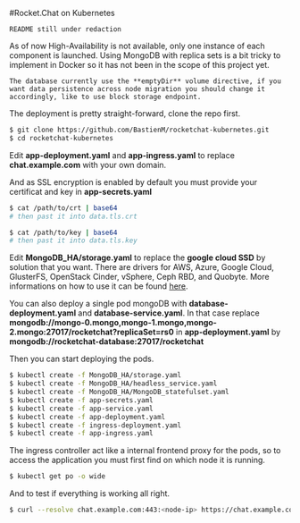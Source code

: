 #Rocket.Chat on Kubernetes

    README still under redaction

As of now High-Availability is not available, only one instance of each component is launched.
Using MongoDB with replica sets is a bit tricky to implement in Docker so it has not been in the scope of this project yet.

    The database currently use the **emptyDir** volume directive, if you want data persistence across node migration you should change it accordingly, like to use block storage endpoint.

The deployment is pretty straight-forward, clone the repo first.

```bash
$ git clone https://github.com/BastienM/rocketchat-kubernetes.git
$ cd rocketchat-kubernetes
```

Edit **app-deployment.yaml** and **app-ingress.yaml**  to replace **chat.example.com** with your own domain.

And as SSL encryption is enabled by default you must provide your certificat and key in **app-secrets.yaml**

```bash
$ cat /path/to/crt | base64
# then past it into data.tls.crt

$ cat /path/to/key | base64
# then past it into data.tls.key
```

Edit **MongoDB_HA/storage.yaml** to replace the **google cloud SSD** by solution that you want.
There are drivers for AWS, Azure, Google Cloud, GlusterFS, OpenStack Cinder, vSphere, Ceph RBD, and Quobyte. More informations on how to use it can be found [here](https://kubernetes.io/docs/concepts/storage/persistent-volumes/#provisioner).

You can also deploy a single pod mongoDB with **database-deployment.yaml** and **database-service.yaml**.
In that case replace **mongodb://mongo-0.mongo,mongo-1.mongo,mongo-2.mongo:27017/rocketchat?replicaSet=rs0** in **app-deployment.yaml** by **mongodb://rocketchat-database:27017/rocketchat**

Then you can start deploying the pods.

```bash
$ kubectl create -f MongoDB_HA/storage.yaml
$ kubectl create -f MongoDB_HA/headless_service.yaml
$ kubectl create -f MongoDB_HA/MongoDB_statefulset.yaml
$ kubectl create -f app-secrets.yaml
$ kubectl create -f app-service.yaml
$ kubectl create -f app-deployment.yaml
$ kubectl create -f ingress-deployment.yaml
$ kubectl create -f app-ingress.yaml
```

The ingress controller act like a internal frontend proxy for the pods, so to access the application you must first find on which node it is running.


```bash
$ kubectl get po -o wide
```

And to test if everything is working all right.

```bash
$ curl --resolve chat.example.com:443:<node-ip> https://chat.example.com
```
